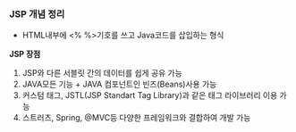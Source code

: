 ### JSP 개념 정리 

- HTML내부에 <% %>기호를 쓰고 Java코드를 삽입하는 형식

**JSP 장점**
1. JSP와 다른 서블릿 간의 데이터를 쉽게 공유 가능 
2. JAVA모든 기능 + JAVA 컴포넌트인 빈즈(Beans)사용 가능
3. 커스텀 태그, JSTL(JSP Standart Tag Library)과 같은 태그 라이브러리 이용 가능
4. 스트러츠, Spring, @MVC등 다양한 프레임워크와 결합하여 개발 가능
